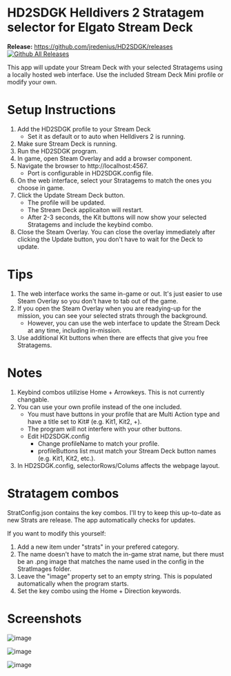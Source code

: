 # HD2SDGK Helldivers 2 Stratagem selector for Elgato Stream Deck

**Release:** https://github.com/jredenius/HD2SDGK/releases
[![Github All Releases](https://img.shields.io/github/downloads/jredenius/HD2SDGK/total.svg)]()

This app will update your Stream Deck with your selected Stratagems using a locally hosted web interface. 
Use the included Stream Deck Mini profile or modify your own.



# Setup Instructions
1) Add the HD2SDGK profile to your Stream Deck
   - Set it as default or to auto when Helldivers 2 is running.
2) Make sure Stream Deck is running.
3) Run the HD2SDGK program.
4) In game, open Steam Overlay and add a browser component.
5) Navigate the browser to http://localhost:4567.
   - Port is configurable in HD2SDGK.config file.
6) On the web interface, select your Stratagems to match the ones you choose in game.
7) Click the Update Stream Deck button.
   - The profile will be updated.
   - The Stream Deck applicaiton will restart.
   - After 2-3 seconds, the Kit buttons will now show your selected Stratagems and include the keybind combo.
8) Close the Steam Overlay. You can close the overlay immediately after clicking the Update button, you don't have to wait for the Deck to update.



# Tips
1) The web interface works the same in-game or out. It's just easier to use Steam Overlay so you don't have to tab out of the game.
2) If you open the Steam Overlay when you are readying-up for the mission, you can see your selected strats through the background.
     - However, you can use the web interface to update the Stream Deck at any time, including in-mission.
3) Use additional Kit buttons when there are effects that give you free Stratagems.



# Notes
1) Keybind combos utilizise Home + Arrowkeys. This is not currently changable.
2) You can use your own profile instead of the one included.
     - You must have buttons in your profile that are Multi Action type and have a title set to Kit# (e.g. Kit1, Kit2, +).
     - The program will not interfere with your other buttons.
     - Edit HD2SDGK.config
        - Change profileName to match your profile.
        - profileButtons list must match your Stream Deck button names (e.g. Kit1, Kit2, etc.).
3) In HD2SDGK.config, selectorRows/Colums affects the webpage layout.


# Stratagem combos
StratConfig.json contains the key combos. I'll try to keep this up-to-date as new Strats are release. The app automatically checks for updates. 

If you want to modify this yourself:
1) Add a new item under "strats" in your prefered category.
2) The name doesn't have to match the in-game strat name, but there must be an .png image that matches the name used in the config in the StratImages folder.
3) Leave the "image" property set to an empty string. This is populated automatically when the program starts.
4) Set the key combo using the Home + Direction keywords.

# Screenshots
![image](https://github.com/jredenius/HD2SDGK/assets/22848915/9c7acc21-ef16-4f49-9919-d7cbacfc7236)

![image](https://github.com/jredenius/HD2SDGK/assets/22848915/54737bef-36a7-4516-93de-4c9f9e168b56)

![image](https://github.com/jredenius/HD2SDGK/assets/22848915/8040c5eb-d337-42ec-8577-f17c9715f859)
